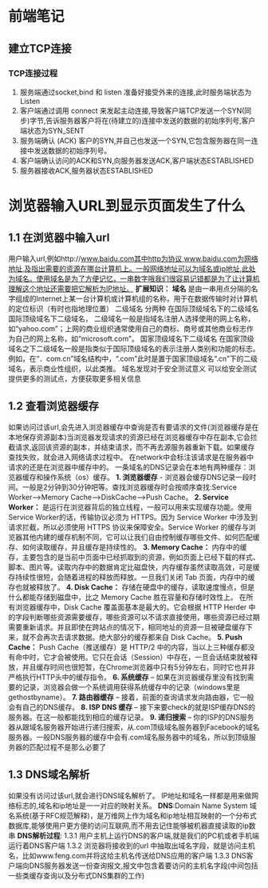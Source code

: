 # 前端笔记
## 建立TCP连接
### TCP连接过程
1. 服务端通过socket,bind 和 listen 准备好接受外来的连接,此时服务端状态为Listen
2. 客户端通过调用 connect 来发起主动连接,导致客户端TCP发送一个SYN(同步)字节,告诉服务器客户将在(待建立的)连接中发送的数据的初始序列号,客户端状态为SYN_SENT
3. 服务端确认 (ACK) 客户的SYN,并自己也发送一个SYN,它包含服务器在同一连接中发送数据的初始序列号。
4. 客户端确认访问的ACK和SYN,向服务器发送ACK,客户端状态ESTABLISHED
5. 服务器接收ACK,服务器状态ESTABLISHED
# 浏览器输入URL到显示页面发生了什么
## 1.1 在浏览器中输入url
用户输入url,例如http://www.baidu.com其中http为协议,www.baidu.com为网络地址,及指出需要的资源在哪台计算机上。一般网络地址可以为域名或ip地址,此处为域名。使用域名是为了方便记忆，一串数字哦我们很容易记错都是为了让计算机理解这个地址还需要把它解析为IP地址。
**扩展知识：**
**域名**
是由一串用点分隔的名字组成的Internet上某一台计算机或计算机组的名称，用于在数据传输时对计算机的定位标识（有时也指地理位置）
二级域名 分两种
在国际顶级域名下的二级域名
国际顶级域名下二级域名， 二级域名一般是指域名注册人选择使用的网上名称，如“yahoo.com”；上网的商业组织通常使用自己的商标、商号或其他商业标志作为自己的网上名称，如“microsoft.com”。
国家顶级域名下二级域名
在国家顶级域名之下二级域名一般是指类似于国际顶级域名的表示注册人类别和功能的标志。例如，在“．com.cn”域名结构中，“.com”此时是置于国家顶级域名“.cn”下的二级域名，表示商业性组织，以此类推。
域名发现对于安全测试意义
可以给安全测试提供更多的测试点，方便获取更多相关信息
## 1.2 查看浏览器缓存
如果访问过该url,会先进入浏览器缓存中查询是否有要请求的文件(浏览器缓存是在本地保存资源副本)当浏览器发现请求的资源已经在浏览器缓存中存在副本,它会拦截请求,返回该资源的副本，并结束请求，而不再去源服务器重新下载。如果缓存查找失败，就会进入网络请求过程中。
在network中会标注该请求是在服务器中请求的还是在浏览器中缓存中的。
一条域名的DNS记录会在本地有两种缓存：浏览器缓存和操作系统（os）缓存。
**1. 浏览器缓存** - 浏览器会缓存DNS记录一段时间。一般是2分钟到30分钟吧等。查找浏览器缓存时会按顺序查找:Service Worker-->Memory Cache-->DiskCache-->Push Cache。
**2. Service Worker：**
是运行在浏览器背后的独立线程，一般可以用来实现缓存功能。使用 Service Worker的话，传输协议必须为 HTTPS。因为 Service Worker 中涉及到请求拦截，所以必须使用 HTTPS 协议来保障安全。Service Worker 的缓存与浏览器其他内建的缓存机制不同，它可以让我们自由控制缓存哪些文件、如何匹配缓存、如何读取缓存，并且缓存是持续性的。
**3. Memory Cache：**
内存中的缓存，主要包含的是当前中页面中已经抓取到的资源，例如页面上已经下载的样式、脚本、图片等。读取内存中的数据肯定比磁盘快，内存缓存虽然读取高效，可是缓存持续性很短，会随着进程的释放而释放。一旦我们关闭 Tab 页面，内存中的缓存也就被释放了。
**4. Disk Cache：**
存储在硬盘中的缓存，读取速度慢点，但是什么都能存储到磁盘中，比之 Memory Cache 胜在容量和存储时效性上。
在所有浏览器缓存中，Disk Cache 覆盖面基本是最大的。它会根据 HTTP Herder 中的字段判断哪些资源需要缓存，哪些资源可以不请求直接使用，哪些资源已经过期需要重新请求。并且即使在跨站点的情况下，相同地址的资源一旦被硬盘缓存下来，就不会再次去请求数据。绝大部分的缓存都来自 Disk Cache。
**5. Push Cache：**
Push Cache（推送缓存）是 HTTP/2 中的内容，当以上三种缓存都没有命中时，它才会被使用。它只在会话（Session）中存在，一旦会话结束就被释放，并且缓存时间也很短暂，在Chrome浏览器中只有5分钟左右，同时它也并非严格执行HTTP头中的缓存指令。
**6. 系统缓存** – 如果在浏览器缓存里没有找到需要的记录，浏览器会做一个系统调用获得系统缓存中的记录（windows里是gethostbyname）。
**7. 路由器缓存** – 接着，前面的查询请求发向路由器，它一般会有自己的DNS缓存。
**8. ISP DNS 缓存** – 接下来要check的就是ISP缓存DNS的服务器。在这一般都能找到相应的缓存记录。
**9. 递归搜索** – 你的ISP的DNS服务器从跟域名服务器开始进行递归搜索，从.com顶级域名服务器到Facebook的域名服务器。一般DNS服务器的缓存中会有.com域名服务器中的域名，所以到顶级服务器的匹配过程不是那么必要了
## 1.3 DNS域名解析
如果没有访问过该url,就会进行DNS域名解析了。
IP地址和域名一样都是用来做网络标志的,域名和ip地址是一一对应的映射关系。
**DNS**:Domain Name System 域名系统(基于RFC规范解释)，是万维网上作为域名和ip地址相互映射的一个分布式数据库,能够使用户更方便的访问互联网,而不用去记住能够被机器直接读取的ip数串
**DNS解析过程**:
1.3.1 用户主机上运行DNS的客户端,就是我们的PC机或者手机端运行着DNS客户端
1.3.2 浏览器将接收到的url 中抽取出域名字段，就是访问主机名，比如www.feng.com并将这给主机名传送给DNS应用的客户端
1.3.3 DNS客户端向DNS服务器发送一份查询报文,报文中包含着要访问的主机名字段(中间包括一些类缓存查询以及分布式DNS集群的工作)